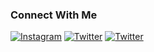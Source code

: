 <!-- [![@rahmattullah_13's Holopin board](https://holopin.io/api/user/board?user=rahmattullah_13)](https://holopin.io/@rahmattullah_13)


| ![Github Stats of Rifki](https://github-readme-stats.vercel.app/api?username=Rahmattullah13&show_icons=true&theme=react)  | [![Top Langs](https://github-readme-stats.vercel.app/api/top-langs/?username=Rahmattullah13&layout=compact&theme=react)](https://github.com/Rahmattullah/github-readme-stats) |
|:-----------:|:-----------:|

 -->
### Connect With Me

[![Instagram](https://img.shields.io/badge/Instagram-%23E4405F.svg?logo=Instagram&style=for-the-badge&logoColor=white&color=141617)](https://instagram.com/rahmattullah_13)
[![Twitter](https://img.shields.io/badge/Twitter-%231DA1F2.svg?logo=Twitter&style=for-the-badge&logoColor=white&color=141617)](https://twitter.com/Rahmattullah_r)
[![Twitter](https://img.shields.io/badge/Linkedin-%231DA1F2.svg?logo=Linkedin&style=for-the-badge&logoColor=white&color=141617)](https://www.linkedin.com/in/rifki-rahmattullah-8533111b6)

<!-- [![Profile View counts of Milk](https://hits.sh/github.com/Rahmattullah13.svg?style=for-the-badge&label=Explorers&extraCount=1780&color=141617)](https://hits.sh/github.com/Rahmattullah13/) -->

<!--
<img src="https://komarev.com/ghpvc/?username=milkshakegum&label=Profile%20views&color=0e75b6&style=flat" alt="Profile View counts of Milk" />
